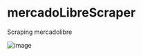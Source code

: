 # mercadoLibreScraper
Scraping mercadolibre 

![image](https://user-images.githubusercontent.com/89231768/227051207-18147be2-ea42-4288-9805-0a00bb02612c.png)

